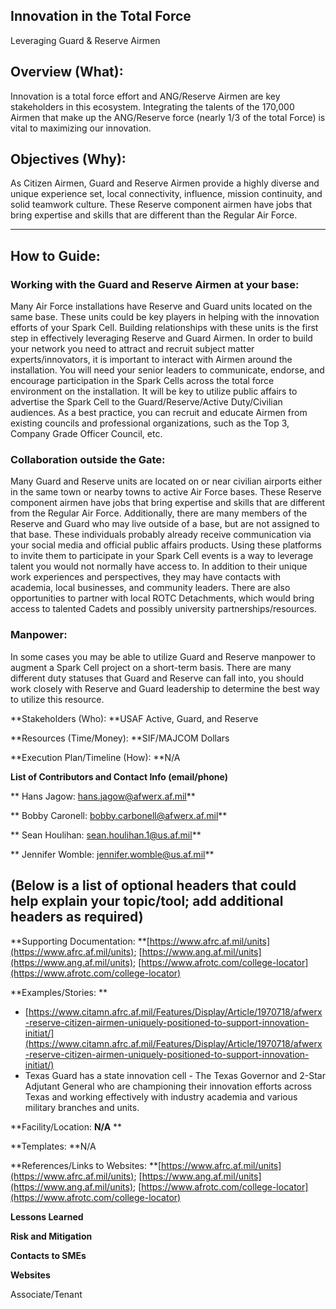 <h2>Innovation in the Total Force</h2>


<p>Leveraging Guard & Reserve Airmen

<h2>Overview (What): </h2>


Innovation is a total force effort and ANG/Reserve Airmen are key stakeholders in this ecosystem.   Integrating the talents of the 170,000 Airmen that make up the ANG/Reserve force (nearly 1/3 of the total Force) is vital to maximizing our innovation. 

<h2>Objectives (Why):  </h2>


As Citizen Airmen, Guard and Reserve Airmen provide a highly diverse and unique experience set, local connectivity, influence, mission continuity, and solid teamwork culture. These Reserve component airmen have jobs that bring expertise and skills that are different than the Regular Air Force.

______________________________________________________________________

<h2>How to Guide:  </h2>


<h3>Working with the Guard and Reserve Airmen at your base: </h3>


Many Air Force installations have Reserve and Guard units located on the same base. These units could be key players in helping with the innovation efforts of your Spark Cell. Building relationships with these units is the first step in effectively leveraging Reserve and Guard Airmen. In order to build your network you need to attract and recruit subject matter experts/innovators, it is important to interact with Airmen around the installation. You will need your senior leaders to communicate, endorse, and encourage participation in the Spark Cells across the total force environment on the installation. It will be key to utilize public affairs to advertise the Spark Cell to the Guard/Reserve/Active Duty/Civilian audiences.  As a best practice, you can recruit and educate Airmen from existing councils and professional organizations, such as the Top 3, Company Grade Officer Council, etc. 

<h3>Collaboration outside the Gate: </h3>


Many Guard and Reserve units are located on or near civilian airports either in the same town or nearby towns to active Air Force bases. These Reserve component airmen have jobs that bring expertise and skills that are different from the Regular Air Force. Additionally, there are many members of the Reserve and Guard who may live outside of a base, but are not assigned to that base. These individuals probably already receive communication via your social media and official public affairs products. Using these platforms to invite them to participate in your Spark Cell events is a way to leverage talent you would not normally have access to. In addition to their unique work experiences and perspectives, they may have contacts with academia, local businesses, and community leaders. There are also opportunities to partner with local ROTC Detachments, which would bring access to talented Cadets and possibly university partnerships/resources. 

<h3>Manpower:</h3>


In some cases you may be able to utilize Guard and Reserve manpower to augment a Spark Cell project on a short-term basis. There are many different duty statuses that Guard and Reserve can fall into, you should work closely with Reserve and Guard leadership to determine the best way to utilize this resource. 

 

**Stakeholders (Who): **USAF Active, Guard, and Reserve

**Resources (Time/Money): **SIF/MAJCOM Dollars

**Execution Plan/Timeline (How): **N/A

**List of Contributors and Contact Info (email/phone)**

**	Hans Jagow: [hans.jagow@afwerx.af.mil](mailto:hans.jagow@afwerx.af.mil)**

**	Bobby Caronell: [bobby.carbonell@afwerx.af.mil](mailto:bobby.carbonell@afwerx.af.mil)**

**	Sean Houlihan: [sean.houlihan.1@us.af.mil](mailto:sean.houlihan.1@us.af.mil)**

**	Jennifer Womble: [jennifer.womble@us.af.mil](mailto:jennifer.womble@us.af.mil)**

<h2>(Below is a list of optional headers that could help explain your topic/tool; add additional headers as required)</h2>


**Supporting Documentation: **[https://www.afrc.af.mil/units](https://www.afrc.af.mil/units); [https://www.ang.af.mil/units](https://www.ang.af.mil/units); [https://www.afrotc.com/college-locator](https://www.afrotc.com/college-locator)     

**Examples/Stories: **



*   [https://www.citamn.afrc.af.mil/Features/Display/Article/1970718/afwerx-reserve-citizen-airmen-uniquely-positioned-to-support-innovation-initiat/](https://www.citamn.afrc.af.mil/Features/Display/Article/1970718/afwerx-reserve-citizen-airmen-uniquely-positioned-to-support-innovation-initiat/) 
*   Texas Guard has a state innovation cell -  The Texas Governor and 2-Star Adjutant General who are championing their innovation efforts across Texas and working effectively with industry academia and various military branches and units.

**Facility/Location: **N/A** **

**Templates: **N/A

**References/Links to Websites: **[https://www.afrc.af.mil/units](https://www.afrc.af.mil/units); [https://www.ang.af.mil/units](https://www.ang.af.mil/units); [https://www.afrotc.com/college-locator](https://www.afrotc.com/college-locator)     

**Lessons Learned**

**Risk and Mitigation**

**Contacts to SMEs**

**Websites**

Associate/Tenant


<!-- Docs to Markdown version 1.0β17 -->
